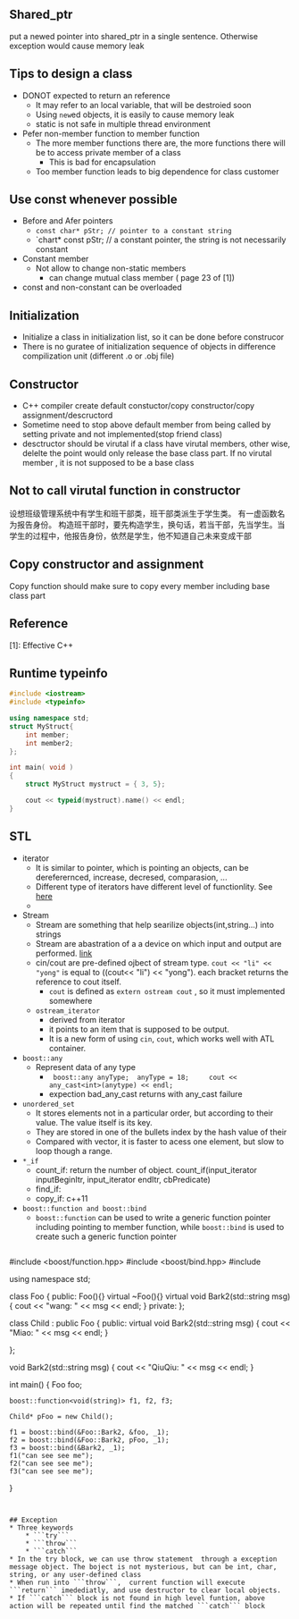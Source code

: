 ## Shared_ptr
put a newed pointer into shared_ptr  in a single sentence.  Otherwise exception would cause memory leak 



## Tips to design a class 
* DONOT expected to return an reference
	* It may refer to an local variable, that will be destroied soon
	* Using  `new`ed objects, it is easily to cause memory leak
	* static is not safe in multiple thread environment
* Pefer non-member function to member function
	* The more member functions there are, the more functions there will be to access private member of a class
		* This is bad for encapsulation
	*  Too member function leads to big dependence for  class customer
## Use const whenever possible

* Before and Afer pointers
   * `const char* pStr; // pointer to a constant string`
   * `chart* const pStr; // a constant pointer, the string is not necessarily constant
* Constant member
   * Not allow to change non-static members
      * can change mutual class member ( page 23 of [1])
* const and non-constant can be overloaded     
      
## Initialization 
* Initialize a class in initialization list, so it can be done before construcor
* There is no guratee of initialization sequence of objects in difference compilization unit (different .o or .obj file)
##  Constructor 
* C++ compiler create default constuctor/copy constructor/copy assignment/descructord 
* Sometime need to stop above default member from being called by setting private and not implemented(stop friend class)
* desctructor should be virutal if a class have virutal members, other wise, delelte the point would only release the base class part.  If no virutal member , it is not supposed to be a base class

## Not to call virutal function in constructor
设想班级管理系统中有学生和班干部类，班干部类派生于学生类。 有一虚函数名为报告身份。 构造班干部时，要先构造学生，换句话，若当干部，先当学生。当学生的过程中，他报告身份，依然是学生，他不知道自己未来变成干部

## Copy constructor and assignment
Copy function should make sure to copy every member including base class part
## Reference
[1]: Effective C++

## Runtime typeinfo
```cpp
#include <iostream>
#include <typeinfo>

using namespace std;
struct MyStruct{
	int member;
	int member2;
};

int main( void )
{
	struct MyStruct mystruct = { 3, 5};

	cout << typeid(mystruct).name() << endl;
}

```


## STL
* iterator
    * It is similar to pointer, which is pointing an objects, can be dereferernced, increase, decresed, comparasion, ...
    * Different type of iterators have different level of functionlity. See [here](http://www.cplusplus.com/reference/iterator/)
    * 
* Stream
    * Stream are something that help searilize objects(int,string...) into strings 
    * Stream are abastration of a a device on which input and output are performed. [link](http://www.cplusplus.com/reference/iolibrary/) 
    * cin/cout are pre-defined ojbect of stream type. ```cout << "li" << "yong"``` is equal to ((cout<< "li") << "yong").  each bracket returns the reference to cout itself.
       * ```cout``` is defined as ```extern ostream cout```  , so it must implemented somewhere 
    * ```ostream_iterator```
        * derived from iterator
        * it points to an item that is supposed to be output.
        * It is a new form of using ```cin```, ```cout```, which works well with ATL container.
* ```boost::any```
   * Represent data of any type
      *  ``` boost::any anyType;  anyType = 18;     cout << any_cast<int>(anytype) << endl;```
      *  expection bad_any_cast returns with any_cast failure
* ```unordered_set```
   * It stores elements not in a particular order, but according to their value. The value itself is its key.
   * They are stored in one of the bullets index by the hash value of their
   * Compared with vector,  it is faster to acess one element, but slow to loop though a range. 
* ```*_if```
   * count_if: return the number of object.  count_if(input_iterator inputBeginItr, input_iterator endItr, cbPredicate)
   * find_if: 
   * copy_if: c++11
* ```boost::function and boost::bind```
   * ```boost::function``` can be used to write a generic function pointer including pointing to member function, while ```boost::bind``` is used to create such a generic function pointer
   ```c++
#include <boost/function.hpp>
#include <boost/bind.hpp>
#include <iostream>

using namespace std;

class Foo {
public:
    Foo(){}
    virtual ~Foo(){}
    virtual void  Bark2(std::string msg) { cout << "wang: " << msg << endl; }
private: 
};

class Child : public Foo {
public: 
    virtual void Bark2(std::string msg) { cout << "Miao: " << msg << endl; } 

};

void Bark2(std::string msg)
{
    cout << "QiuQiu:  " << msg << endl;
}

int main()
{
    Foo foo;

    boost::function<void(string)> f1, f2, f3;

    Child* pFoo = new Child();

    f1 = boost::bind(&Foo::Bark2, &foo, _1);
    f2 = boost::bind(&Foo::Bark2, pFoo, _1);
    f3 = boost::bind(&Bark2, _1);
    f1("can see see me");
    f2("can see see me");
    f3("can see see me");
}

```


## Exception
* Three keywords 
	* ```try```
	* ```throw```
	* ```catch```
* In the try block, we can use throw statement  through a exception message object. The boject is not mysterious, but can be int, char, string, or any user-defined class
* When run into ```throw```,  current function will execute ```return``` imedediatly, and use destructor to clear local objects. 
* If ```catch``` block is not found in high level funtion, above action will be repeated until find the matched ```catch``` block
